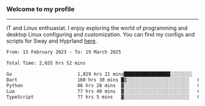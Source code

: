 ### Welcome to my profile

---

IT and Linux enthuasiat. I enjoy exploring the world of programming and desktop Linux configuring and customization. You can find my configs and scripts for Sway and Hyprland [here](https://github.com/uroborosq/mess-of-linux-configurations).

<!-- <div display="block">
 	<img align="left" width="48%" alt="isocalendar" src=".github/metrics/isocalendar_metrics.svg" />
	<img align="center" width="48%" alt="contributions" src=".github/metrics/contributions_metrics.svg" />
	<img align="center" alt="languages" src=".github/metrics/languages_metrics.svg" />
</div> -->

<!-- ![](https://komarev.com/ghpvc/?username=uroborosq&color=success&style=flat-square) -->
<!-- [](https://img.shields.io/github/last-commit/uroborosq/uroborosq?label=Profile%20updated&style=flat-square) -->

<!--START_SECTION:waka-->

```txt
From: 13 February 2023 - To: 19 March 2025

Total Time: 2,655 hrs 52 mins

Go                        1,829 hrs 21 mins█████████████████░░░░░░░░   68.25 %
Dart                      160 hrs 30 mins █▒░░░░░░░░░░░░░░░░░░░░░░░   05.99 %
Python                    86 hrs 28 mins  ▓░░░░░░░░░░░░░░░░░░░░░░░░   03.23 %
Lua                       77 hrs 40 mins  ▓░░░░░░░░░░░░░░░░░░░░░░░░   02.90 %
TypeScript                77 hrs 5 mins   ▓░░░░░░░░░░░░░░░░░░░░░░░░   02.88 %
```

<!--END_SECTION:waka-->
